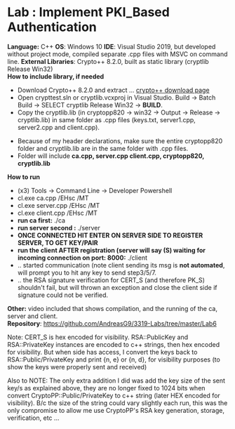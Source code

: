 # Lab : Implement PKI_Based Authentication

**Language:** C++
**OS**: Windows 10 
**IDE**: Visual Studio 2019, but developed without project mode, compiled separate .cpp 
files with MSVC on command line.
**External Libraries**: Crypto++ 8.2.0, built as static library (cryptlib Release Win32) <br/>
**How to include library, if needed**
* Download Crypto++ 8.2.0 and extract ...  [crypto++ download page](https://www.cryptopp.com/index.html#download)
* Open crypttest.sln or cryptlib.vcxproj in Visual Studio. Build -> Batch Build -> SELECT cryptlib Release Win32 ->  **BUILD**.
* Copy the cryptlib.lib (in cryptopp820 -> win32 -> Output -> Release -> cryptlib.lib) in same folder as .cpp files (keys.txt, server1.cpp, server2.cpp and client.cpp).
-   Because of my header declarations, make sure the entire cryptopp820 folder and cryptlib.lib are in the same folder with .cpp files.
-   Folder will include **ca.cpp, server.cpp client.cpp, cryptopp820, cryptlib.lib**
 
**How to run**
- (x3)  Tools -> Command Line -> Developer Powershell
-   cl.exe ca.cpp /EHsc /MT
- cl.exe server.cpp /EHsc /MT
-   cl.exe client.cpp /EHsc /MT
-   **run  ca first:**  ./ca  &nbsp;&nbsp;&nbsp;&nbsp; 
-  **run server second  :**  ./server &nbsp;&nbsp;&nbsp;&nbsp;
- **ONCE CONNECTED HIT ENTER ON SERVER SIDE TO REGISTER SERVER, TO GET KEY/PAIR**
-   **run the client AFTER registration (server will say (S) waiting for incoming connection on port: 8000:**  ./client &nbsp;&nbsp;&nbsp;&nbsp; 
-   .. started communication (note client sending its msg is **not automated**, will prompt you to hit any key to send step3/5/7.
- .. the RSA signature verification for CERT_S (and therefore PK_S) shouldn't fail, but will thrown an exception and close the client side if signature could not be verified.

**Other:** video included that shows compilation, and the running of the ca, server and client. <br/> 
**Repository**: https://github.com/AndreasG9/3319-Labs/tree/master/Lab6

Note: CERT_S is hex encoded for visibility. RSA::PublicKey and RSA::PrivateKey instances are encoded to c++ strings, then hex encoded for visibility. But  when side has access, I convert the keys back to RSA::Public/PrivateKey and print {n, e} or {n, d}, for visibility purposes (to show the keys were properly sent and received) 

Also to NOTE: The only extra addition I did was add the key size of the sent key/s as explained above, they are no longer fixed to 1024 bits when convert CryptoPP::Public/PrivateKey to c++ string (later HEX encoded for visibility). B/c the size of the string could vary slightly each run, this was the only compromise to allow me use CryptoPP's RSA key generation, storage, verification, etc ...   